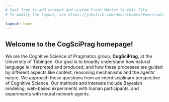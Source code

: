 ```yaml
---
# Feel free to add content and custom Front Matter to this file.
# To modify the layout, see https://jekyllrb.com/docs/themes/#overriding-theme-defaults

layout: home
---
```


## Welcome to the CogSciPrag homepage!

We are the Cognitive Science of Pragmatics group, **CogSciPrag**, at the University of Tübingen. Our goal is to broadly understand how natural language is interpreted and produced, and how these processes are guided by different aspects like context, reasoning mechanisms and the agents' nature. We approach these questions from an interdisciplinary perspective of Cognitive Science. Our methods and interests include Bayesian modeling, web-based experiments with human participants, and experiments with neural network agents.